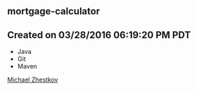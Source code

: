 ## mortgage-calculator

## Created on 03/28/2016 06:19:20 PM PDT

- Java
- Git
- Maven

[Michael Zhestkov](mailto:michaelzhestkov)
